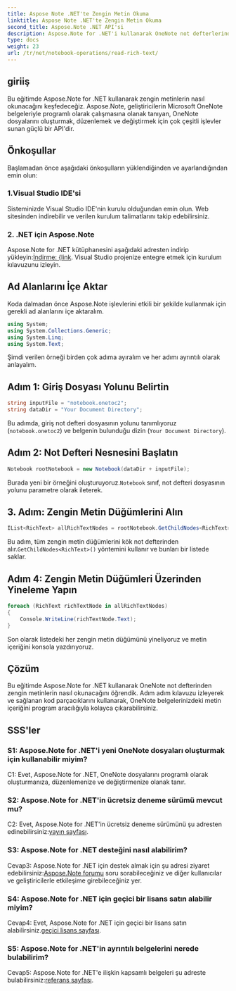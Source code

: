 ```yaml
---
title: Aspose Note .NET'te Zengin Metin Okuma
linktitle: Aspose Note .NET'te Zengin Metin Okuma
second_title: Aspose.Note .NET API'si
description: Aspose.Note for .NET'i kullanarak OneNote not defterlerindeki zengin metni programlı olarak nasıl okuyacağınızı öğrenin. Kolay entegrasyon için adım adım eğitimimizi izleyin.
type: docs
weight: 23
url: /tr/net/notebook-operations/read-rich-text/
---
```

## giriiş

Bu eğitimde Aspose.Note for .NET kullanarak zengin metinlerin nasıl okunacağını keşfedeceğiz. Aspose.Note, geliştiricilerin Microsoft OneNote belgeleriyle programlı olarak çalışmasına olanak tanıyan, OneNote dosyalarını oluşturmak, düzenlemek ve değiştirmek için çok çeşitli işlevler sunan güçlü bir API'dir.

## Önkoşullar

Başlamadan önce aşağıdaki önkoşulların yüklendiğinden ve ayarlandığından emin olun:

### 1.Visual Studio IDE'si

Sisteminizde Visual Studio IDE'nin kurulu olduğundan emin olun. Web sitesinden indirebilir ve verilen kurulum talimatlarını takip edebilirsiniz.

### 2. .NET için Aspose.Note

 Aspose.Note for .NET kütüphanesini aşağıdaki adresten indirip yükleyin:[İndirme: {link](https://releases.aspose.com/note/net/). Visual Studio projenize entegre etmek için kurulum kılavuzunu izleyin.

## Ad Alanlarını İçe Aktar

Koda dalmadan önce Aspose.Note işlevlerini etkili bir şekilde kullanmak için gerekli ad alanlarını içe aktaralım.

```csharp
using System;
using System.Collections.Generic;
using System.Linq;
using System.Text;
```

Şimdi verilen örneği birden çok adıma ayıralım ve her adımı ayrıntılı olarak anlayalım.

## Adım 1: Giriş Dosyası Yolunu Belirtin

```csharp
string inputFile = "notebook.onetoc2";
string dataDir = "Your Document Directory";
```

Bu adımda, giriş not defteri dosyasının yolunu tanımlıyoruz (`notebook.onetoc2`) ve belgenin bulunduğu dizin (`Your Document Directory`).

## Adım 2: Not Defteri Nesnesini Başlatın

```csharp
Notebook rootNotebook = new Notebook(dataDir + inputFile);
```

 Burada yeni bir örneğini oluşturuyoruz.`Notebook` sınıf, not defteri dosyasının yolunu parametre olarak ileterek.

## 3. Adım: Zengin Metin Düğümlerini Alın

```csharp
IList<RichText> allRichTextNodes = rootNotebook.GetChildNodes<RichText>();
```

 Bu adım, tüm zengin metin düğümlerini kök not defterinden alır.`GetChildNodes<RichText>()` yöntemini kullanır ve bunları bir listede saklar.

## Adım 4: Zengin Metin Düğümleri Üzerinden Yineleme Yapın

```csharp
foreach (RichText richTextNode in allRichTextNodes)
{
    Console.WriteLine(richTextNode.Text);
}
```

Son olarak listedeki her zengin metin düğümünü yineliyoruz ve metin içeriğini konsola yazdırıyoruz.

## Çözüm

Bu eğitimde Aspose.Note for .NET kullanarak OneNote not defterinden zengin metinlerin nasıl okunacağını öğrendik. Adım adım kılavuzu izleyerek ve sağlanan kod parçacıklarını kullanarak, OneNote belgelerinizdeki metin içeriğini program aracılığıyla kolayca çıkarabilirsiniz.

## SSS'ler

### S1: Aspose.Note for .NET'i yeni OneNote dosyaları oluşturmak için kullanabilir miyim?

C1: Evet, Aspose.Note for .NET, OneNote dosyalarını programlı olarak oluşturmanıza, düzenlemenize ve değiştirmenize olanak tanır.

### S2: Aspose.Note for .NET'in ücretsiz deneme sürümü mevcut mu?

C2: Evet, Aspose.Note for .NET'in ücretsiz deneme sürümünü şu adresten edinebilirsiniz:[yayın sayfası](https://releases.aspose.com/).

### S3: Aspose.Note for .NET desteğini nasıl alabilirim?

 Cevap3: Aspose.Note for .NET için destek almak için şu adresi ziyaret edebilirsiniz:[Aspose.Note forumu](https://forum.aspose.com/c/note/28) soru sorabileceğiniz ve diğer kullanıcılar ve geliştiricilerle etkileşime girebileceğiniz yer.

### S4: Aspose.Note for .NET için geçici bir lisans satın alabilir miyim?

 Cevap4: Evet, Aspose.Note for .NET için geçici bir lisans satın alabilirsiniz.[geçici lisans sayfası](https://purchase.aspose.com/temporary-license/).

### S5: Aspose.Note for .NET'in ayrıntılı belgelerini nerede bulabilirim?

 Cevap5: Aspose.Note for .NET'e ilişkin kapsamlı belgeleri şu adreste bulabilirsiniz:[referans sayfası](https://reference.aspose.com/note/net/).